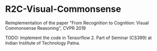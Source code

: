 # R2C-Visual-Commonsense
Reimplementation of the paper "From Recognition to Cognition: Visual Commonsense Reasoning", CVPR 2019

TODO: Implement the code in Tensorflow 2. Part of Seminar (CS399) at Indian Institute of Technology Patna.
